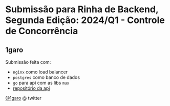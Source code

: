 # Submissão para Rinha de Backend, Segunda Edição: 2024/Q1 - Controle de Concorrência

## 1garo
Submissão feita com:
- `nginx` como load balancer
- `postgres` como banco de dados
- `go` para api com as libs `mux`
- [repositório da api](https://github.com/1garo/rinha-de-backend-2024-q1-poc)

[@1garo](https://twitter.com/1gar_o) @ twitter
